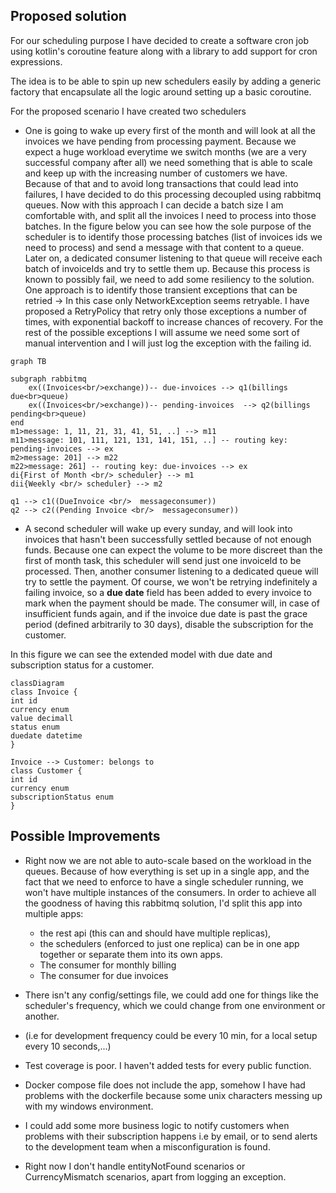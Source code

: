 ## Proposed solution

For our scheduling purpose I have decided to create a software cron job using kotlin's coroutine feature along with a library to add support for cron expressions.

The idea is to be able to spin up new schedulers easily by adding a generic factory that encapsulate all the logic around setting up a basic coroutine.

For the proposed scenario I have created two schedulers 

- One is going to wake up every first of the month and will look at all the invoices we have pending from processing payment. 
Because we expect a huge workload everytime we switch months (we are a very successful company after all) we need something that is able to scale and keep up with the 
increasing number of customers we have. Because of that and to avoid long transactions that could lead into failures, I have decided to do this processing decoupled
using rabbitmq queues. Now with this approach I can decide a batch size I am comfortable with, and split all the invoices I need to process into those batches. 
In the figure below you can see how the sole purpose of the scheduler is to identify those processing batches (list of invoices ids we need to process)
and send a message with that content to a queue.
Later on, a dedicated consumer listening to that queue will receive each batch of invoiceIds and try to settle them up.
Because this process is known to possibly fail, we need to add some resiliency to the solution. 
One approach is to identify those transient exceptions that can be retried ->  In this case only NetworkException seems retryable.
I have proposed a RetryPolicy that retry only those exceptions a number of times, with exponential backoff to increase chances of recovery.
For the rest of the possible exceptions I will assume we need some sort of manual intervention and I will just log the exception with the failing id.
```mermaid
graph TB

subgraph rabbitmq
    ex((Invoices<br/>exchange))-- due-invoices --> q1(billings due<br>queue)
    ex((Invoices<br/>exchange))-- pending-invoices  --> q2(billings pending<br>queue)
end
m1>message: 1, 11, 21, 31, 41, 51, ..] --> m11
m11>message: 101, 111, 121, 131, 141, 151, ..] -- routing key: pending-invoices --> ex
m2>message: 201] --> m22
m22>message: 261] -- routing key: due-invoices --> ex
di{First of Month <br/> scheduler} --> m1
dii{Weekly <br/> scheduler} --> m2

q1 --> c1((DueInvoice <br/>  messageconsumer))
q2 --> c2((Pending Invoice <br/>  messageconsumer))
```

- A second scheduler will wake up every sunday, and will look into invoices that hasn't been successfully settled because of not enough funds. Because one can expect the volume to be more discreet
than the first of month task, this scheduler will send just one invoiceId to be processed. Then, another consumer listening to a dedicated queue
will try to settle the payment. Of course, we won't be retrying indefinitely a failing invoice, so a **due date** field has been added to every invoice to mark when the payment should be made.
The consumer will, in case of insufficient funds again, and if the invoice due date is past the grace period (defined arbitrarily to 30 days), disable the subscription for the customer.

In this figure we can see the extended model with due date and subscription status for a customer.

```mermaid
classDiagram
class Invoice {
int id
currency enum
value decimall
status enum
duedate datetime
}

Invoice --> Customer: belongs to
class Customer {
int id
currency enum
subscriptionStatus enum
}
```

## Possible Improvements
- Right now we are not able to auto-scale based on the workload in the queues. Because of how everything is set up in a single app, and the fact
that we need to enforce to have a single scheduler running, we won't have multiple instances of the consumers. In order to achieve all the
goodness of having this rabbitmq solution, I'd split this app into multiple apps:
  - the rest api (this can and should have multiple replicas), 
  - the schedulers (enforced to just one replica) can be in one app together or separate them into its own apps.
  - The consumer for monthly billing 
  - The consumer for due invoices

- There isn't any config/settings file, we could add one for things like the scheduler's frequency, which we could change from one environment or another.
- (i.e for development frequency could be every 10 min, for a local setup every 10 seconds,...)
- Test coverage is poor. I haven't added tests for every public function.
- Docker compose file does not include the app, somehow I have had problems with the dockerfile because some unix characters messing up with my windows environment.
- I could add some more business logic to notify customers when problems with their subscription happens i.e by email, or to send alerts to the development team when a misconfiguration is found.
- Right now I don't handle entityNotFound scenarios or CurrencyMismatch scenarios, apart from logging an exception.